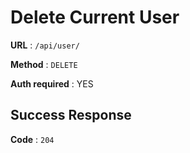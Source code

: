 # Delete Current User

**URL** : `/api/user/`

**Method** : `DELETE`

**Auth required** : YES

## Success Response

**Code** : `204`
